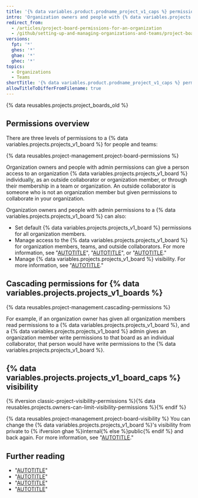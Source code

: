 ```yaml
---
title: '{% data variables.product.prodname_project_v1_caps %} permissions for an organization'
intro: 'Organization owners and people with {% data variables.projects.projects_v1_board %} admin permissions can customize who has read, write, and admin permissions to your organization’s {% data variables.projects.projects_v1_boards %}.'
redirect_from:
  - /articles/project-board-permissions-for-an-organization
  - /github/setting-up-and-managing-organizations-and-teams/project-board-permissions-for-an-organization
versions:
  fpt: '*'
  ghes: '*'
  ghae: '*'
  ghec: '*'
topics:
  - Organizations
  - Teams
shortTitle: '{% data variables.product.prodname_project_v1_caps %} permissions'
allowTitleToDifferFromFilename: true
---
```


{% data reusables.projects.project_boards_old %}

## Permissions overview

There are three levels of permissions to a {% data variables.projects.projects_v1_board %} for people and teams:

{% data reusables.project-management.project-board-permissions %}

Organization owners and people with admin permissions can give a person access to an organization {% data variables.projects.projects_v1_board %} individually, as an outside collaborator or organization member, or through their membership in a team or organization. An outside collaborator is someone who is not an organization member but given permissions to collaborate in your organization.

Organization owners and people with admin permissions to a {% data variables.projects.projects_v1_board %} can also:
- Set default {% data variables.projects.projects_v1_board %} permissions for all organization members.
- Manage access to the {% data variables.projects.projects_v1_board %} for organization members, teams, and outside collaborators. For more information, see "[AUTOTITLE](/organizations/managing-access-to-your-organizations-project-boards/managing-team-access-to-an-organization-project-board)", "[AUTOTITLE](/organizations/managing-access-to-your-organizations-project-boards/managing-an-individuals-access-to-an-organization-project-board)", or "[AUTOTITLE](/organizations/managing-access-to-your-organizations-project-boards/managing-access-to-a-project-board-for-organization-members)."
- Manage {% data variables.projects.projects_v1_board %} visibility. For more information, see "[AUTOTITLE](/organizations/managing-access-to-your-organizations-project-boards/managing-access-to-a-project-board-for-organization-members)."

## Cascading permissions for {% data variables.projects.projects_v1_boards %}

{% data reusables.project-management.cascading-permissions %}

For example, if an organization owner has given all organization members read permissions to a {% data variables.projects.projects_v1_board %}, and a {% data variables.projects.projects_v1_board %} admin gives an organization member write permissions to that board as an individual collaborator, that person would have write permissions to the {% data variables.projects.projects_v1_board %}.

## {% data variables.projects.projects_v1_board_caps %} visibility

{% ifversion classic-project-visibility-permissions %}{% data reusables.projects.owners-can-limit-visibility-permissions %}{% endif %}

{% data reusables.project-management.project-board-visibility %} You can change the {% data variables.projects.projects_v1_board %}'s visibility from private to {% ifversion ghae %}internal{% else %}public{% endif %} and back again. For more information, see "[AUTOTITLE](/issues/organizing-your-work-with-project-boards/managing-project-boards/changing-project-board-visibility)."

## Further reading

- "[AUTOTITLE](/issues/organizing-your-work-with-project-boards/managing-project-boards/changing-project-board-visibility)"
- "[AUTOTITLE](/organizations/managing-access-to-your-organizations-project-boards/managing-an-individuals-access-to-an-organization-project-board)"
- "[AUTOTITLE](/organizations/managing-access-to-your-organizations-project-boards/managing-team-access-to-an-organization-project-board)"
- "[AUTOTITLE](/organizations/managing-access-to-your-organizations-project-boards/managing-access-to-a-project-board-for-organization-members)"
